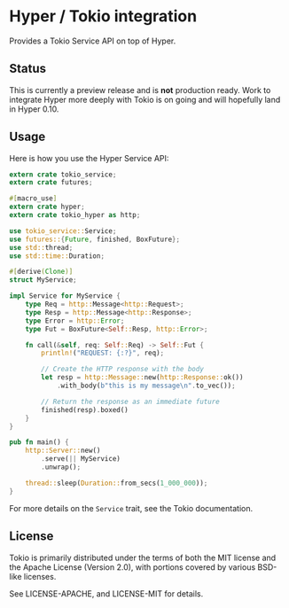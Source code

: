 # Hyper / Tokio integration

Provides a Tokio Service API on top of Hyper.

## Status

This is currently a preview release and is **not** production ready.
Work to integrate Hyper more deeply with Tokio is on going and will
hopefully land in Hyper 0.10.

## Usage

Here is how you use the Hyper Service API:

```rust
extern crate tokio_service;
extern crate futures;

#[macro_use]
extern crate hyper;
extern crate tokio_hyper as http;

use tokio_service::Service;
use futures::{Future, finished, BoxFuture};
use std::thread;
use std::time::Duration;

#[derive(Clone)]
struct MyService;

impl Service for MyService {
    type Req = http::Message<http::Request>;
    type Resp = http::Message<http::Response>;
    type Error = http::Error;
    type Fut = BoxFuture<Self::Resp, http::Error>;

    fn call(&self, req: Self::Req) -> Self::Fut {
        println!("REQUEST: {:?}", req);

        // Create the HTTP response with the body
        let resp = http::Message::new(http::Response::ok())
            .with_body(b"this is my message\n".to_vec());

        // Return the response as an immediate future
        finished(resp).boxed()
    }
}

pub fn main() {
    http::Server::new()
        .serve(|| MyService)
        .unwrap();

    thread::sleep(Duration::from_secs(1_000_000));
}
```

For more details on the `Service` trait, see the Tokio documentation.

## License

Tokio is primarily distributed under the terms of both the MIT license
and the Apache License (Version 2.0), with portions covered by various
BSD-like licenses.

See LICENSE-APACHE, and LICENSE-MIT for details.

